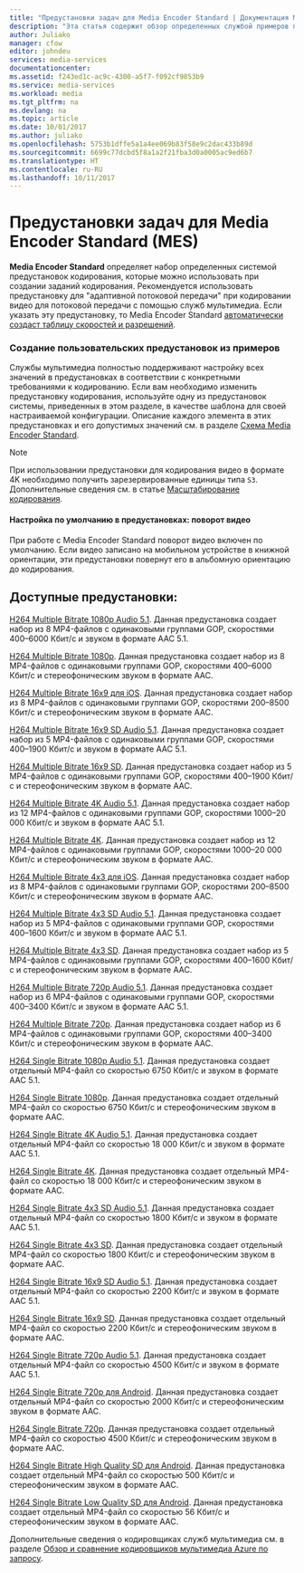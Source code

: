 ```yaml
---
title: "Предустановки задач для Media Encoder Standard | Документация Майкрософт"
description: "Эта статья содержит обзор определенных службой примеров предустановок задач Media Encoder Standard (MES)."
author: Juliako
manager: cfow
editor: johndeu
services: media-services
documentationcenter: 
ms.assetid: f243ed1c-ac9c-4300-a5f7-f092cf9853b9
ms.service: media-services
ms.workload: media
ms.tgt_pltfrm: na
ms.devlang: na
ms.topic: article
ms.date: 10/01/2017
ms.author: juliako
ms.openlocfilehash: 5753b1dffe5a1a4ee069b83f58e9c2dac433b89d
ms.sourcegitcommit: 6699c77dcbd5f8a1a2f21fba3d0a0005ac9ed6b7
ms.translationtype: HT
ms.contentlocale: ru-RU
ms.lasthandoff: 10/11/2017
---
```

# <a name="sample-presets-for-media-encoder-standard-mes"></a>Предустановки задач для Media Encoder Standard (MES)

**Media Encoder Standard** определяет набор определенных системой предустановок кодирования, которые можно использовать при создании заданий кодирования. Рекомендуется использовать предустановку для "адаптивной потоковой передачи" при кодировании видео для потоковой передачи с помощью служб мультимедиа. Если указать эту предустановку, то Media Encoder Standard [автоматически создаст таблицу скоростей и разрешений](media-services-autogen-bitrate-ladder-with-mes.md). 

### <a name="creating-custom-presets-from-samples"></a>Создание пользовательских предустановок из примеров
Службы мультимедиа полностью поддерживают настройку всех значений в предустановках в соответствии с конкретными требованиями к кодированию. Если вам необходимо изменить предустановку кодирования, используйте одну из предустановок системы, приведенных в этом разделе, в качестве шаблона для своей настраиваемой конфигурации. Описание каждого элемента в этих предустановках и его допустимых значений см. в разделе [Схема Media Encoder Standard](media-services-mes-schema.md).  
  
> [!NOTE]
>  При использовании предустановки для кодирования видео в формате 4K необходимо получить зарезервированные единицы типа `S3`. Дополнительные сведения см. в статье [Масштабирование кодирования](https://azure.microsoft.com/documentation/articles/media-services-portal-encoding-units).  

#### <a name="video-rotation-default-setting-in-presets"></a>Настройка по умолчанию в предустановках: поворот видео
При работе с Media Encoder Standard поворот видео включен по умолчанию. Если видео записано на мобильном устройстве в книжной ориентации, эти предустановки повернут его в альбомную ориентацию до кодирования.
 
## <a name="available-presets"></a>Доступные предустановки: 

 [H264 Multiple Bitrate 1080p Audio 5.1](media-services-mes-preset-H264-Multiple-Bitrate-1080p-Audio-5.1.md). Данная предустановка создает набор из 8 MP4-файлов с одинаковыми группами GOP, скоростями 400–6000 Кбит/с и звуком в формате AAC 5.1.  
  
 [H264 Multiple Bitrate 1080p](media-services-mes-preset-H264-Multiple-Bitrate-1080p.md). Данная предустановка создает набор из 8 MP4-файлов с одинаковыми группами GOP, скоростями 400–6000 Кбит/с и стереофоническим звуком в формате AAC.  
  
 [H264 Multiple Bitrate 16x9 для iOS](media-services-mes-preset-H264-Multiple-Bitrate-16x9-for-iOS.md). Данная предустановка создает набор из 8 MP4-файлов с одинаковыми группами GOP, скоростями 200–8500 Кбит/с и стереофоническим звуком в формате AAC.  
  
 [H264 Multiple Bitrate 16x9 SD Audio 5.1](media-services-mes-preset-H264-Multiple-Bitrate-16x9-SD-Audio-5.1.md). Данная предустановка создает набор из 5 MP4-файлов с одинаковыми группами GOP, скоростями 400–1900 Кбит/с и звуком в формате AAC 5.1.  
  
 [H264 Multiple Bitrate 16x9 SD](media-services-mes-preset-H264-Multiple-Bitrate-16x9-SD.md). Данная предустановка создает набор из 5 MP4-файлов с одинаковыми группами GOP, скоростями 400–1900 Кбит/с и стереофоническим звуком в формате AAC.  
  
 [H264 Multiple Bitrate 4K Audio 5.1](media-services-mes-preset-H264-Multiple-Bitrate-4K-Audio-5.1.md). Данная предустановка создает набор из 12 MP4-файлов с одинаковыми группами GOP, скоростями 1000–20 000 Кбит/с и звуком в формате AAC 5.1.  
  
 [H264 Multiple Bitrate 4K](media-services-mes-preset-H264-Multiple-Bitrate-4K.md). Данная предустановка создает набор из 12 MP4-файлов с одинаковыми группами GOP, скоростями 1000–20 000 Кбит/с и стереофоническим звуком в формате AAC.  
  
 [H264 Multiple Bitrate 4x3 для iOS](media-services-mes-preset-H264-Multiple-Bitrate-4x3-for-iOS.md). Данная предустановка создает набор из 8 MP4-файлов с одинаковыми группами GOP, скоростями 200–8500 Кбит/с и стереофоническим звуком в формате AAC.  
  
 [H264 Multiple Bitrate 4x3 SD Audio 5.1](media-services-mes-preset-H264-Multiple-Bitrate-4x3-SD-Audio-5.1.md). Данная предустановка создает набор из 5 MP4-файлов с одинаковыми группами GOP, скоростями 400–1600 Кбит/с и звуком в формате AAC 5.1.  
  
 [H264 Multiple Bitrate 4x3 SD](media-services-mes-preset-H264-Multiple-Bitrate-4x3-SD.md). Данная предустановка создает набор из 5 MP4-файлов с одинаковыми группами GOP, скоростями 400–1600 Кбит/с и стереофоническим звуком в формате AAC.  
  
 [H264 Multiple Bitrate 720p Audio 5.1](media-services-mes-preset-H264-Multiple-Bitrate-720p-Audio-5.1.md). Данная предустановка создает набор из 6 MP4-файлов с одинаковыми группами GOP, скоростями 400–3400 Кбит/с и звуком в формате AAC 5.1.  
  
 [H264 Multiple Bitrate 720p](media-services-mes-preset-H264-Multiple-Bitrate-720p.md). Данная предустановка создает набор из 6 MP4-файлов с одинаковыми группами GOP, скоростями 400–3400 Кбит/с и стереофоническим звуком в формате AAC.  
  
 [H264 Single Bitrate 1080p Audio 5.1](media-services-mes-preset-H264-Single-Bitrate-1080p-Audio-5.1.md). Данная предустановка создает отдельный MP4-файл со скоростью 6750 Кбит/с и звуком в формате AAC 5.1.  
  
 [H264 Single Bitrate 1080p](media-services-mes-preset-H264-Single-Bitrate-1080p.md). Данная предустановка создает отдельный MP4-файл со скоростью 6750 Кбит/с и стереофоническим звуком в формате AAC.  
  
 [H264 Single Bitrate 4K Audio 5.1](media-services-mes-preset-H264-Single-Bitrate-4K-Audio-5.1.md). Данная предустановка создает отдельный MP4-файл со скоростью 18 000 Кбит/с и звуком в формате AAC 5.1.  
  
 [H264 Single Bitrate 4K](media-services-mes-preset-H264-Single-Bitrate-4K.md). Данная предустановка создает отдельный MP4-файл со скоростью 18 000 Кбит/с и стереофоническим звуком в формате AAC.  
  
 [H264 Single Bitrate 4x3 SD Audio 5.1](media-services-mes-preset-H264-Single-Bitrate-4x3-SD-Audio-5.1.md). Данная предустановка создает отдельный MP4-файл со скоростью 1800 Кбит/с и звуком в формате AAC 5.1.  
  
 [H264 Single Bitrate 4x3 SD](media-services-mes-preset-H264-Single-Bitrate-4x3-SD.md). Данная предустановка создает отдельный MP4-файл со скоростью 1800 Кбит/с и стереофоническим звуком в формате AAC.  
  
 [H264 Single Bitrate 16x9 SD Audio 5.1](media-services-mes-preset-H264-Single-Bitrate-16x9-SD-Audio-5.1.md). Данная предустановка создает отдельный MP4-файл со скоростью 2200 Кбит/с и звуком в формате AAC 5.1.  
  
 [H264 Single Bitrate 16x9 SD](media-services-mes-preset-H264-Single-Bitrate-16x9-SD.md). Данная предустановка создает отдельный MP4-файл со скоростью 2200 Кбит/с и стереофоническим звуком в формате AAC.  
  
 [H264 Single Bitrate 720p Audio 5.1](media-services-mes-preset-H264-Single-Bitrate-720p-Audio-5.1.md). Данная предустановка создает отдельный MP4-файл со скоростью 4500 Кбит/с и звуком в формате AAC 5.1.  
  
 [H264 Single Bitrate 720p для Android](media-services-mes-preset-H264-Single-Bitrate-720p-for-Android.md). Данная предустановка создает отдельный MP4-файл со скоростью 2000 Кбит/с и стереофоническим звуком в формате AAC.  
  
 [H264 Single Bitrate 720p](media-services-mes-preset-H264-Single-Bitrate-720p.md). Данная предустановка создает отдельный MP4-файл со скоростью 4500 Кбит/с и стереофоническим звуком в формате AAC.  
  
 [H264 Single Bitrate High Quality SD для Android](media-services-mes-preset-H264-Single-Bitrate-High-Quality-SD-for-Android.md). Данная предустановка создает отдельный MP4-файл со скоростью 500 Кбит/с и стереофоническим звуком в формате AAC.  
  
 [H264 Single Bitrate Low Quality SD для Android](media-services-mes-preset-H264-Single-Bitrate-Low-Quality-SD-for-Android.md). Данная предустановка создает отдельный MP4-файл со скоростью 56 Кбит/с и стереофоническим звуком в формате AAC.  
  
 Дополнительные сведения о кодировщиках служб мультимедиа см. в разделе [Обзор и сравнение кодировщиков мультимедиа Azure по запросу](https://azure.microsoft.com/en-us/documentation/articles/media-services-encode-asset/).
